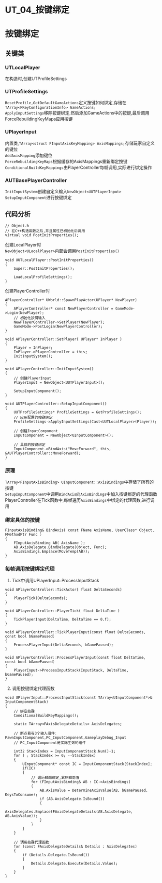 # UT_04_按键绑定
# 按键绑定
## 关键类
### UTLocalPlayer
在构造时,创建UTProfileSettings  

### UTProfileSettings
`ResetProfile,GetDefaultGameActions`定义按键如何绑定,存储在`TArray<FKeyConfigurationInfo> GameActions;`  
`ApplyInputSettings`移除按键绑定,然后添加GameActions中的按键,最后调用ForceRebuildingKeyMaps应用按键  

### UPlayerInput
内置类,`TArray<struct FInputAxisKeyMapping> AxisMappings;`存储玩家自定义的键位  
`AddAxisMapping`添加键位  
`ForceRebuildingKeyMaps`根据缓存的AxisMappings重新绑定按键  
`ConditionalBuildKeyMappings`由PlayerController每帧调用,实际进行绑定操作  

### AUTBasePlayerController
`InitInputSystem`创建自定义输入`NewObject<UUTPlayerInput>`  
`SetupInputComponent`进行按键绑定  

## 代码分析
```
// Object.h
// 在C++构造函数之后,并且属性已初始化后调用
virtual void PostInitProperties();
```

创建LocalPlayer时  
`NewObject<ULocalPlayer>`内部会调用`PostInitProperties()`  

```
void UUTLocalPlayer::PostInitProperties()
{
	Super::PostInitProperties();

    LoadLocalProfileSettings();
}
```

创建PlayerController时  
```
APlayerController* UWorld::SpawnPlayActor(UPlayer* NewPlayer)
{
    APlayerController* const NewPlayerController = GameMode->Login(NewPlayer);
    // 初始化按键输入
    NewPlayerController->SetPlayer(NewPlayer);
    GameMode->PostLogin(NewPlayerController);
}
```

```
void APlayerController::SetPlayer( UPlayer* InPlayer )
{
    Player = InPlayer;
	InPlayer->PlayerController = this;
    InitInputSystem();
}
```

```
void APlayerController::InitInputSystem()
{
    // 创建PlayerInput
    PlayerInput = NewObject<UUTPlayerInput>();

    SetupInputComponent();
}

void AUTPlayerController::SetupInputComponent()
{
    UUTProfileSettings* ProfileSettings = GetProfileSettings();
    // 应用配置的按键绑定
    ProfileSettings->ApplyInputSettings(Cast<UUTLocalPlayer>(Player));

    // 创建InputComponent
    InputComponent = NewObject<UInputComponent>();

    // 具体的按键绑定
    InputComponent->BindAxis("MoveForward", this, &AUTPlayerController::MoveForward);
}
```

### 原理
`TArray<FInputAxisBinding> UInputComponent::AxisBindings`中存储了所有的按键  
`SetupInputComponent`中调用`BindAxis`向`AxisBindings`中加入按键绑定的代理函数  
PlayerController在Tick函数中,每帧遍历`AxisBindings`中绑定的代理函数,进行调用  

### 绑定具体的按键
```
FInputAxisBinding& BindAxis( const FName AxisName, UserClass* Object, FMethodPtr Func )
{
    FInputAxisBinding AB( AxisName );
	AB.AxisDelegate.BindDelegate(Object, Func);
	AxisBindings.Emplace(MoveTemp(AB));
}
```

### 每帧调用按键绑定代理
1. Tick中调用UPlayerInput::ProcessInputStack  
```
void APlayerController::TickActor( float DeltaSeconds)
{
    PlayerTick(DeltaSeconds);
}

void APlayerController::PlayerTick( float DeltaTime )
{
    TickPlayerInput(DeltaTime, DeltaTime == 0.f);
}

void APlayerController::TickPlayerInput(const float DeltaSeconds, const bool bGamePaused)
{
    ProcessPlayerInput(DeltaSeconds, bGamePaused);
}

void APlayerController::ProcessPlayerInput(const float DeltaTime, const bool bGamePaused)
{
    PlayerInput->ProcessInputStack(InputStack, DeltaTime, bGamePaused);
}
```

2. 调用按键绑定代理函数  
```
void UPlayerInput::ProcessInputStack(const TArray<UInputComponent*>& InputComponentStack)
{
    // 绑定按键
    ConditionalBuildKeyMappings();

    static TArray<FAxisDelegateDetails> AxisDelegates;

    // 断点看有3个输入组件: PawnInputComponent,PC_InputComponent,GameplayDebug_Input
    // PC_InputComponent是实际生效的组件

    int32 StackIndex = InputComponentStack.Num()-1;
    for ( ; StackIndex >= 0; --StackIndex)
    {
        UInputComponent* const IC = InputComponentStack[StackIndex];
        if(IC)
        {
            // 遍历轴向绑定,累积轴向值
            for (FInputAxisBinding& AB : IC->AxisBindings)
			{
				AB.AxisValue = DetermineAxisValue(AB, bGamePaused, KeysToConsume);
				if (AB.AxisDelegate.IsBound())
				{
					AxisDelegates.Emplace(FAxisDelegateDetails(AB.AxisDelegate, AB.AxisValue));
				}
			}
        }
    }

    // 调用按键代理函数
    for (const FAxisDelegateDetails& Details : AxisDelegates)
	{
		if (Details.Delegate.IsBound())
		{
			Details.Delegate.Execute(Details.Value);
		}
	}
}
```